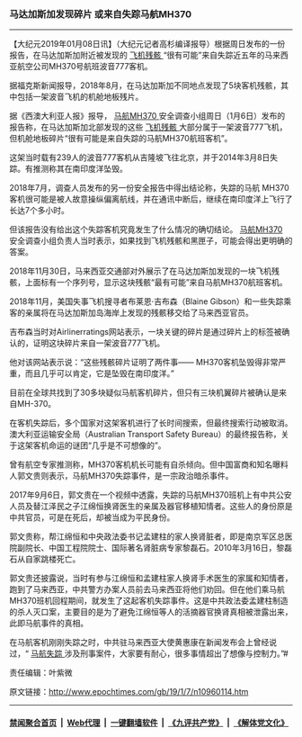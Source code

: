 ### 马达加斯加发现碎片 或来自失踪马航MH370
------------------------

<p>
 【大纪元2019年01月08日讯】（大纪元记者高杉编译报导）根据周日发布的一份报告，在马达加斯加附近被发现的
 <a href="http://www.epochtimes.com/gb/tag/%E9%A3%9E%E6%9C%BA%E6%AE%8B%E9%AA%B8.html">
  飞机残骸
 </a>
 “很有可能”来自失踪近五年的马来西亚航空公司MH370号航班波音777客机。
</p>
<p>
 据福克斯新闻报导，2018年8月，在马达加斯加不同地点发现了5块客机残骸，其中包括一架波音飞机的机舱地板残片。
</p>
<p>
 据《西澳大利亚人报》报导，
 <a href="http://www.epochtimes.com/gb/tag/%E9%A9%AC%E8%88%AAmh370.html">
  马航MH370
 </a>
 安全调查小组周日（1月6日）发布的报告称，在马达加斯加北部发现的这些
 <a href="http://www.epochtimes.com/gb/tag/%E9%A3%9E%E6%9C%BA%E6%AE%8B%E9%AA%B8.html">
  飞机残骸
 </a>
 大部分属于一架波音777飞机，但机舱地板碎片“很有可能是来自失踪的马航MH370航班客机”。
</p>
<p>
 这架当时载有239人的波音777客机从吉隆坡飞往北京，并于2014年3月8日失踪。有推测称其在南印度洋坠毁。
</p>
<p>
 2018年7月，调查人员发布的另一份安全报告中得出结论称，失踪的马航 MH370客机很可能是被人故意操纵偏离航线，并在通讯中断后，继续在南印度洋上飞行了长达7个多小时。
</p>
<p>
 但该报告没有给出这个失踪客机究竟发生了什么情况的确切结论。
 <a href="http://www.epochtimes.com/gb/tag/%E9%A9%AC%E8%88%AAmh370.html">
  马航MH370
 </a>
 安全调查小组负责人当时表示，如果找到飞机残骸和黑匣子，可能会得出更明确的答案。
</p>
<p>
 2018年11月30日，马来西亚交通部对外展示了在马达加斯加发现的一块飞机残骸，上面标有一个序列号，显示这块残骸“最有可能”来自马航MH370航班客机。
</p>
<p>
 2018年11月，美国失事飞机搜寻者布莱恩‧吉布森（Blaine Gibson）和一些失踪乘客的亲属将在马达加斯加岛海岸上发现的残骸移交给了马来西亚官员。
</p>
<p>
 吉布森当时对Airlinerratings网站表示，一块关键的碎片是通过碎片上的标签被确认的，证明这块碎片来自一架波音777飞机。
</p>
<p>
 他对该网站表示说：“这些残骸碎片证明了两件事—— MH370客机坠毁得非常严重，而且几乎可以肯定，它是坠毁在南印度洋。”
</p>
<p>
 目前在全球共找到了30多块疑似马航客机碎片，但只有三块机翼碎片被确认是来自MH-370。
</p>
<p>
 在客机失踪后，多个国家对这架客机进行了长时间搜索，但最终搜索行动被取消。澳大利亚运输安全局（Australian Transport Safety Bureau）的最终报告称，关于这架客机命运的谜团“几乎是不可想像的”。
</p>
<p>
 曾有航空专家推测称，MH370客机机长可能有自杀倾向。但中国富商和知名曝料人郭文贵则表示，马航MH370失踪事件，是一宗政治暗杀事件。
</p>
<p>
 2017年9月6日，郭文贵在一个视频中透露，失踪的马航MH370班机上有中共公安人员及替江泽民之子江绵恒换肾医生的亲属及器官移植知情者。这些人的身份原是中共官员，可是在死后，却被当成为平民身份。
</p>
<p>
 郭文贵称，帮江绵恒和中央政法委书记孟建柱的家人换肾脏者，即是南京军区总医院副院长、中国工程院院士、国际著名肾脏病专家黎磊石。2010年3月16日，黎磊石从自家跳楼死亡。
</p>
<p>
 郭文贵还披露说，当时有参与江绵恒和孟建柱家人换肾手术医生的家属和知情者，跑到了马来西亚，中共警方办案人员前去马来西亚将他们劝回。但在他们乘马航MH370班机回程期间，就发生了这起客机失踪事件。这是中共政法委孟建柱制造的杀人灭口案，主要目的是为了避免江绵恒等人的活摘器官换肾真相被泄露出来，此即马航事件的真相。
</p>
<p>
 在马航客机刚刚失踪之时，中共驻马来西亚大使黄惠康在新闻发布会上曾经说过，“
 <a href="http://www.epochtimes.com/gb/tag/%E9%A9%AC%E8%88%AA%E5%A4%B1%E8%B8%AA.html">
  马航失踪
 </a>
 涉及刑事案件，大家要有耐心，很多事情超出了想像与控制力。”#
</p>
<p>
 责任编辑：叶紫微
</p>

原文链接：http://www.epochtimes.com/gb/19/1/7/n10960114.htm


------------------------
#### [禁闻聚合首页](https://github.com/gfw-breaker/banned-news/blob/master/README.md) &nbsp;|&nbsp; [Web代理](https://github.com/gfw-breaker/open-proxy/blob/master/README.md) &nbsp;|&nbsp; [一键翻墙软件](https://github.com/gfw-breaker/nogfw/blob/master/README.md) &nbsp;|&nbsp; [《九评共产党》](https://github.com/gfw-breaker/9ping.md/blob/master/README.md#九评之一评共产党是什么) &nbsp;|&nbsp; [《解体党文化》](https://github.com/gfw-breaker/jtdwh.md/blob/master/README.md#绪论)